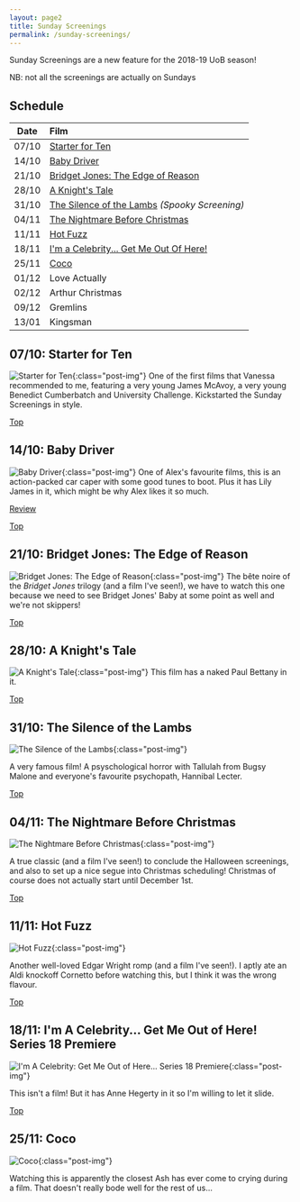 ```yaml
---
layout: page2
title: Sunday Screenings
permalink: /sunday-screenings/
---
```


Sunday Screenings are a new feature for the 2018-19 UoB season! 

NB: not all the screenings are actually on Sundays

## Schedule

| Date | Film |
|:-:|:-|
| 07/10 | [Starter for Ten](#0710-starter-for-ten) |
| 14/10 | [Baby Driver](#1410-baby-driver) |
| 21/10 | [Bridget Jones: The Edge of Reason](#2110-bridget-jones-the-edge-of-reason) |
| 28/10 | [A Knight's Tale](#2810-a-knights-tale) |
| 31/10 | [The Silence of the Lambs](#3110-the-silence-of-the-lambs) *(Spooky Screening)*|
| 04/11 | [The Nightmare Before Christmas](#0411-the-nightmare-before-christmas) |
| 11/11 | [Hot Fuzz](#1111-hot-fuzz) |
| 18/11 | [I'm a Celebrity... Get Me Out Of Here!](#1811-im-a-celebrity-get-me-out-of-here-series-18-premiere) |
| 25/11 | [Coco](#2511-coco) |
| 01/12 | Love Actually |
| 02/12 | Arthur Christmas |
| 09/12 | Gremlins |
| 13/01 | Kingsman |

## 07/10: Starter for Ten
![Starter for Ten](/images/screenings/starter-for-ten/1.jpg){:class="post-img"}
One of the first films that Vanessa recommended to me, featuring a very young James McAvoy, a very young Benedict Cumberbatch and University Challenge. Kickstarted the Sunday Screenings in style.

[Top](#top)

## 14/10: Baby Driver
![Baby Driver](/images/screenings/baby-driver/1.jpg){:class="post-img"}
One of Alex's favourite films, this is an action-packed car caper with some good tunes to boot. Plus it has Lily James in it, which might be why Alex likes it so much.

[Review](/2018/10/14/sunday-screenings-baby-driver/)

[Top](#top)

## 21/10: Bridget Jones: The Edge of Reason
![Bridget Jones: The Edge of Reason](/images/screenings/bridget-jones-the-edge-of-reason/1.jpg){:class="post-img"}
The bête noire of the *Bridget Jones* trilogy (and a film I've seen!), we have to watch this one because we need to see Bridget Jones' Baby at some point as well and we're not skippers!

[Top](#top)

## 28/10: A Knight's Tale
![A Knight's Tale](/images/screenings/a-knights-tale/1.jpg){:class="post-img"}
This film has a naked Paul Bettany in it.

[Top](#top)

## 31/10: The Silence of the Lambs
![The Silence of the Lambs](/images/screenings/the-silence-of-the-lambs/1.jpg){:class="post-img"}

A very famous film! A psyschological horror with Tallulah from Bugsy Malone and everyone's favourite psychopath, Hannibal Lecter.

[Top](#top)

## 04/11: The Nightmare Before Christmas
![The Nightmare Before Christmas](/images/screenings/the-nightmare-before-christmas/1.jpg){:class="post-img"}

A true classic (and a film I've seen!) to conclude the Halloween screenings, and also to set up a nice segue into Christmas scheduling! Christmas of course does not actually start until December 1st.

[Top](#top)

## 11/11: Hot Fuzz
![Hot Fuzz](/images/screenings/hot-fuzz/1.jpg){:class="post-img"}

Another well-loved Edgar Wright romp (and a film I've seen!). I aptly ate an Aldi knockoff Cornetto before watching this, but I think it was the wrong flavour.

[Top](#top)

## 18/11: I'm A Celebrity... Get Me Out of Here! Series 18 Premiere
![I'm A Celebrity: Get Me Out of Here... Series 18 Premiere](/images/screenings/im-a-celeb/1.jpg){:class="post-img"}

This isn't a film! But it has Anne Hegerty in it so I'm willing to let it slide.

[Top](#top)

## 25/11: Coco
![Coco](/images/screenings/coco/1.jpg){:class="post-img"}

Watching this is apparently the closest Ash has ever come to crying during a film. That doesn't really bode well for the rest of us...